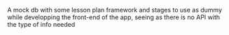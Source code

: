 A mock db with some lesson plan framework and stages to use as dummy while developping the front-end of the app, seeing as there is no API with the type of info needed